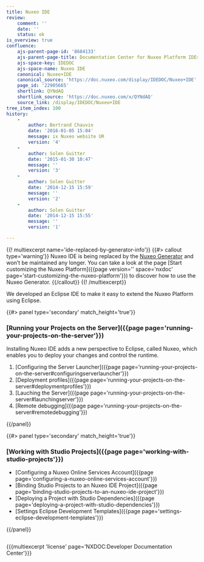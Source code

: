 ```yaml
---
title: Nuxeo IDE
review:
    comment: ''
    date: ''
    status: ok
is_overview: true
confluence:
    ajs-parent-page-id: '8684133'
    ajs-parent-page-title: Documentation Center for Nuxeo Platform IDEs
    ajs-space-key: IDEDOC
    ajs-space-name: Nuxeo IDE
    canonical: Nuxeo+IDE
    canonical_source: 'https://doc.nuxeo.com/display/IDEDOC/Nuxeo+IDE'
    page_id: '22905665'
    shortlink: QYNdAQ
    shortlink_source: 'https://doc.nuxeo.com/x/QYNdAQ'
    source_link: /display/IDEDOC/Nuxeo+IDE
tree_item_index: 100
history:
    -
        author: Bertrand Chauvin
        date: '2016-01-05 15:04'
        message: ix Nuxeo website UR
        version: '4'
    -
        author: Solen Guitter
        date: '2015-01-30 10:47'
        message: ''
        version: '3'
    -
        author: Solen Guitter
        date: '2014-12-15 15:59'
        message: ''
        version: '2'
    -
        author: Solen Guitter
        date: '2014-12-15 15:55'
        message: ''
        version: '1'

---
```

{{! multiexcerpt name='ide-replaced-by-generator-info'}}
{{#> callout type='warning'}}
Nuxeo IDE is being replaced by the [Nuxeo Generator](https://www.npmjs.com/package/generator-nuxeo) and won’t be maintained any longer. You can take a look at the page [Start customizing the Nuxeo Platform]({{page version='' space='nxdoc' page='start-customizing-the-nuxeo-platform'}}) to discover how to use the Nuxeo Generator.
{{/callout}}
{{! /multiexcerpt}}

We developed an Eclipse IDE to make it easy to extend the Nuxeo Platform using Eclipse.

<div class="row" data-equalizer data-equalize-on="medium">
<div class="column medium-6">
{{#> panel type='secondary' match_height='true'}}

### [Running your Projects on the Server]({{page page='running-your-projects-on-the-server'}})

Installing Nuxeo IDE adds a new perspective to Eclipse, called Nuxeo, which enables you to deploy your changes and control the runtime.

1.  [Configuring the Server Launcher]({{page page='running-your-projects-on-the-server#configuringserverlauncher'}})
2.  [Deployment profiles]({{page page='running-your-projects-on-the-server#deploymentprofiles'}})
3.  [Lauching the Server]({{page page='running-your-projects-on-the-server#launchingserver'}})
4.  [Remote debugging]({{page page='running-your-projects-on-the-server#remotedebugging'}})

{{/panel}}
</div>
<div class="column medium-6">
{{#> panel type='secondary' match_height='true'}}

### [Working with Studio Projects]({{page page='working-with-studio-projects'}})

- [Configuring a Nuxeo Online Services Account]({{page page='configuring-a-nuxeo-online-services-account'}})
- [Binding Studio Projects to an Nuxeo IDE Project]({{page page='binding-studio-projects-to-an-nuxeo-ide-project'}})
- [Deploying a Project with Studio Dependencies]({{page page='deploying-a-project-with-studio-dependencies'}})
- [Settings Eclipse Development Templates]({{page page='settings-eclipse-development-templates'}})

{{/panel}}
</div>
</div>

{{{multiexcerpt 'license' page='NXDOC:Developer Documentation Center'}}}
